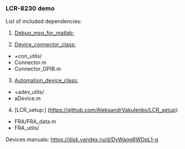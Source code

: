 ### LCR-8230 demo

List of included dependencies:  
1) [Debug_msg_for_matlab:](https://github.com/AleksandrVakulenko/Debug_msg_for_matlab)


2) [Device_connector_class:](https://github.com/AleksandrVakulenko/Device_connector_class)
- +con_utils/
- Connector.m
- Connector_GPIB.m

3) [Automation_device_class:](https://github.com/AleksandrVakulenko/Automation_device_class)
- +adev_utils/
- aDevice.m


4) [LCR_setup:] (https://github.com/AleksandrVakulenko/LCR_setup):
- FRA/FRA_data.m
- FRA_utils/

Devices manuals:
https://disk.yandex.ru/d/DyWaqg6WDpL1-g